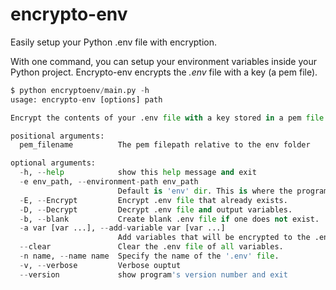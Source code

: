# encrypto-env
Easily setup your Python .env file with encryption.

With one command, you can setup your environment variables inside your Python project. Encrypto-env encrypts the *.env* file with a key (a pem file). 


```python
$ python encryptoenv/main.py -h
usage: encrypto-env [options] path

Encrypt the contents of your .env file with a key stored in a pem file.

positional arguments:
  pem_filename          The pem filepath relative to the env folder

optional arguments:
  -h, --help            show this help message and exit
  -e env_path, --environment-path env_path
                        Default is 'env' dir. This is where the program looks for the pem.
  -E, --Encrypt         Encrypt .env file that already exists.
  -D, --Decrypt         Decrypt .env file and output variables.
  -b, --blank           Create blank .env file if one does not exist.
  -a var [var ...], --add-variable var [var ...]
                        Add variables that will be encrypted to the .env file.
  --clear               Clear the .env file of all variables.
  -n name, --name name  Specify the name of the '.env' file.
  -v, --verbose         Verbose ouptut
  --version             show program's version number and exit
  ```